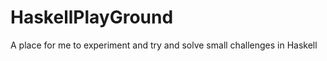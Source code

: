 HaskellPlayGround
=================

A place for me to experiment and try and solve small challenges in Haskell
